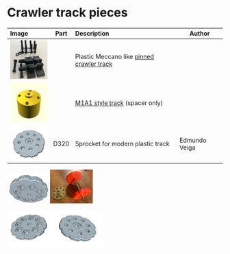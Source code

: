 # Crawler track pieces

Image | Part | Description | Author
| :--- | --- | :--- | --- |
[<img src="pinned-track-link/images/all.jpg" width="100">](pinned-track-link#readme) | | Plastic Meccano like [pinned crawler track](pinned-track-link#readme) |
[<img src="m1a1/images/spacer.png" width="100">](m1a1#readme) | | [M1A1 style track](m1a1#readme) (spacer only) |
[<img src="images/d320-1.jpg" width="100">](stl/d320.stl) | D320 | Sprocket for modern plastic track | Edmundo Veiga

<img src="images/d320-2.jpg" width="100"><img src="images/d320-4.jpg" width="100">

<img src="images/d320-3.jpg" width="220">
